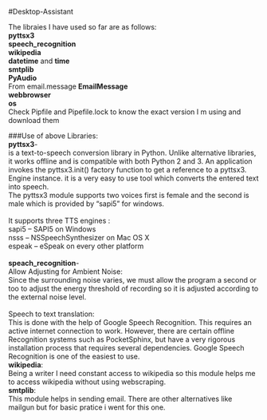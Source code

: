 #Desktop-Assistant

The libraies I have used so far are as follows:<br/>
**pyttsx3**<br/>
**speech_recognition**<br/>
**wikipedia**<br/>
**datetime** and **time**<br/>
**smtplib**<br/>
**PyAudio**<br/>
From email.message **EmailMessage**<br/>
**webbrowser**<br/>
**os**<br/>
Check Pipfile and Pipefile.lock to know the exact version I m using and download them<br/>

###Use of above Libraries:<br/>
**pyttsx3**- <br/>
is a text-to-speech conversion library in Python. Unlike alternative libraries, it works offline and is   compatible with both Python 2 and 3. An application invokes the pyttsx3.init() factory function to get a   reference to a pyttsx3. Engine instance. it is a very easy to use tool which converts the entered text   into speech.<br/>
The pyttsx3 module supports two voices first is female and the second is male which is provided by “sapi5” for windows.<br/>
<br/>
It supports three TTS engines :<br/>
sapi5 – SAPI5 on Windows<br/>
nsss – NSSpeechSynthesizer on Mac OS X<br/>
espeak – eSpeak on every other platform<br/>
<br/>
**speach_recognition**-<br/>
Allow Adjusting for Ambient Noise:<br/>
 Since the surrounding noise varies, we must allow the program a second or too to adjust the energy threshold of recording so it is adjusted according to the external noise level.<br/>
<br/>
Speech to text translation: <br/>
This is done with the help of Google Speech Recognition. This requires an active internet connection to work. However, there are certain offline Recognition systems such as PocketSphinx, but have a very rigorous installation process that requires several dependencies. Google Speech Recognition is one of the easiest to use.
<br/>
**wikipedia**:<br/>
Being a writer I need constant access to wikipedia so this module helps me to access wikipedia without using webscraping.
<br/>
**smtplib**:<br/>
This module helps in sending email. There are other alternatives like mailgun but for basic pratice i went for this one.